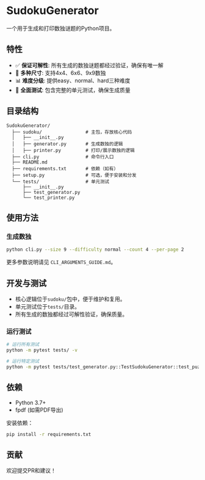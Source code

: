 # SudokuGenerator

一个用于生成和打印数独谜题的Python项目。

## 特性

- ✅ **保证可解性**: 所有生成的数独谜题都经过验证，确保有唯一解
- 🎯 **多种尺寸**: 支持4x4、6x6、9x9数独
- 📊 **难度分级**: 提供easy、normal、hard三种难度
- 🧪 **全面测试**: 包含完整的单元测试，确保生成质量

## 目录结构

```
SudokuGenerator/
  ├── sudoku/                # 主包，存放核心代码
  │   ├── __init__.py
  │   ├── generator.py       # 生成数独的逻辑
  │   ├── printer.py         # 打印/展示数独的逻辑
  ├── cli.py                 # 命令行入口
  ├── README.md
  ├── requirements.txt       # 依赖（如有）
  ├── setup.py               # 可选，便于安装和分发
  └── tests/                 # 单元测试
      ├── __init__.py
      ├── test_generator.py
      └── test_printer.py
```

## 使用方法

### 生成数独

```bash
python cli.py --size 9 --difficulty normal --count 4 --per-page 2
```

更多参数说明请见 `CLI_ARGUMENTS_GUIDE.md`。

## 开发与测试

- 核心逻辑位于`sudoku/`包中，便于维护和复用。
- 单元测试位于`tests/`目录。
- 所有生成的数独都经过可解性验证，确保质量。

### 运行测试

```bash
# 运行所有测试
python -m pytest tests/ -v

# 运行特定测试
python -m pytest tests/test_generator.py::TestSudokuGenerator::test_puzzle_solvability -v
```

## 依赖

- Python 3.7+
- fpdf (如需PDF导出)

安装依赖：

```bash
pip install -r requirements.txt
```

## 贡献

欢迎提交PR和建议！
